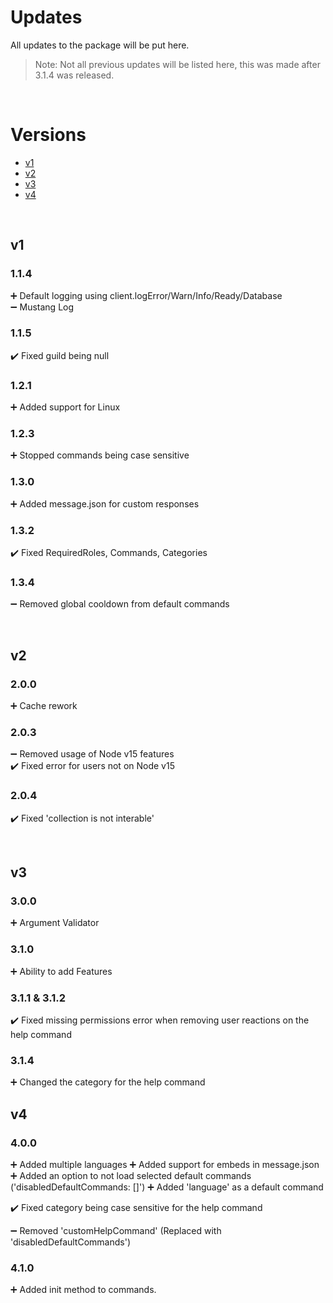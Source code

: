 # Updates

All updates to the package will be put here.

> Note: Not all previous updates will be listed here, this was made after 3.1.4 was released.

<br>

# Versions

- [v1](#v1)
- [v2](#v2)
- [v3](#v3)
- [v4](#4)

<br>

## v1

### 1.1.4

➕ Default logging using client.logError/Warn/Info/Ready/Database  
➖ Mustang Log

### 1.1.5

✔️ Fixed guild being null

### 1.2.1

➕ Added support for Linux

### 1.2.3

➕ Stopped commands being case sensitive

### 1.3.0

➕ Added message.json for custom responses

### 1.3.2

✔️ Fixed RequiredRoles, Commands, Categories

### 1.3.4

➖ Removed global cooldown from default commands

<br>

## v2

### 2.0.0

➕ Cache rework

### 2.0.3

➖ Removed usage of Node v15 features  
✔️ Fixed error for users not on Node v15

### 2.0.4

✔️ Fixed 'collection is not interable'

<br>

## v3

### 3.0.0

➕ Argument Validator

### 3.1.0

➕ Ability to add Features

### 3.1.1 & 3.1.2

✔️ Fixed missing permissions error when removing user reactions on the help command

### 3.1.4

➕ Changed the category for the help command

## v4

### 4.0.0

➕ Added multiple languages
➕ Added support for embeds in message.json
➕ Added an option to not load selected default commands ('disabledDefaultCommands: []')
➕ Added 'language' as a default command

✔️ Fixed category being case sensitive for the help command

➖ Removed 'customHelpCommand' (Replaced with 'disabledDefaultCommands')

### 4.1.0

➕ Added init method to commands.
